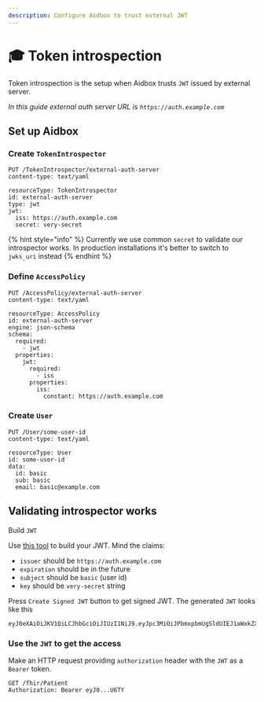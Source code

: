```yaml
---
description: Configure Aidbox to trust external JWT
---
```


# 🎓 Token introspection

Token introspection is the setup when Aidbox trusts `JWT` issued by external server.

_In this guide external auth server URL is `https://auth.example.com`_

## Set up Aidbox

### Create `TokenIntrospector`

```http
PUT /TokenIntrospector/external-auth-server
content-type: text/yaml

resourceType: TokenIntrospector
id: external-auth-server
type: jwt
jwt:
  iss: https://auth.example.com
  secret: very-secret
```

{% hint style="info" %}
Currently we use common `secret` to validate our introspector works. In production installations it's better to switch to `jwks_uri` instead
{% endhint %}

### Define `AccessPolicy`

```http
PUT /AccessPolicy/external-auth-server
content-type: text/yaml

resourceType: AccessPolicy
id: external-auth-server
engine: json-schema
schema:
  required:
    - jwt
  properties:
    jwt:
      required:
        - iss
      properties:
        iss:
          constant: https://auth.example.com
```

### Create `User`

```http
PUT /User/some-user-id
content-type: text/yaml

resourceType: User
id: some-user-id
data:
  id: basic
  sub: basic
  email: basic@example.com
```

## Validating introspector works

Build `JWT`

Use [this tool](http://jwtbuilder.jamiekurtz.com/) to build your JWT. Mind the claims:

* `issuer` should be `https://auth.example.com`
* `expiration` should be in the future
* `subject` should be `basic` (user id)
* `key` should be `very-secret` string

Press `Create Signed JWT` button to get signed JWT. The generated `JWT` looks like this

```
eyJ0eXAiOiJKV1QiLCJhbGciOiJIUzI1NiJ9.eyJpc3MiOiJPbmxpbmUgSldUIEJ1aWxkZXIiLCJpYXQiOjE2NTc4ODA4NjMsImV4cCI6MTY4OTQxNjg2MywiYXVkIjoid3d3LmV4YW1wbGUuY29tIiwic3ViIjoianJvY2tldEBleGFtcGxlLmNvbSIsIkdpdmVuTmFtZSI6IkpvaG5ueSIsIlN1cm5hbWUiOiJSb2NrZXQiLCJFbWFpbCI6Impyb2NrZXRAZXhhbXBsZS5jb20iLCJSb2xlIjpbIk1hbmFnZXIiLCJQcm9qZWN0IEFkbWluaXN0cmF0b3IiXX0.TvlrkjPfNAATDW6tHOcgRh3ZNl2tYpUPkFBS_UjU6TY
```

### Use the `JWT` to get the access

Make an HTTP request providing `authorization` header with the `JWT` as a `Bearer` token.

```http
GET /fhir/Patient
Authorization: Bearer eyJ0...U6TY
```
